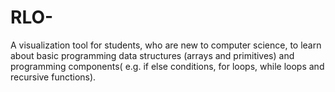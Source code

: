 # RLO-
A visualization tool for students, who are new to computer science, to learn about basic programming data structures (arrays and primitives) and programming components( e.g. if else conditions, for loops, while loops and recursive functions). 
